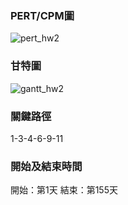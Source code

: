 ### PERT/CPM圖
![pert_hw2](https://github.com/user-attachments/assets/23054341-f572-4932-acde-e13b9d50bb0e)
### 甘特圖
![gantt_hw2](https://github.com/user-attachments/assets/dadee176-84e1-4578-a4dc-efd19f6ca9e2)
### 關鍵路徑
1-3-4-6-9-11
### 開始及結束時間
開始：第1天
結束：第155天
